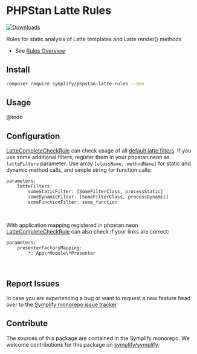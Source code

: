# PHPStan Latte Rules

[![Downloads](https://img.shields.io/packagist/dt/symplify/phpstan-latte-rules.svg?style=flat-square)](https://packagist.org/packages/symplify/phpstan-latte-rules/stats)

Rules for static analysis of Latte templates and Latte render() methods

- See [Rules Overview](docs/rules_overview.md)

## Install

```bash
composer require symplify/phpstan-latte-rules --dev
```

## Usage

@todo

## Configuration

[LatteCompleteCheckRule](docs/rules_overview.md) can check usage of all [default latte filters](https://github.com/nette/latte/blob/master/src/Latte/Runtime/Defaults.php#L21). If you use some additional filters, register them in your phpstan.neon as `latteFilters` parameter. Use array `[className, methodName]` for static and dynamic method calls, and simple string for function calls:
```neon
parameters:
    latteFilters:
        someStaticFilter: [SomeFilterClass, processStatic]
        someDynamicFilter: [SomeFilterClass, processDynamic]
        someFunctionFilter: some_function
```

<br>

With application mapping registered in phpstan.neon [LatteCompleteCheckRule](docs/rules_overview.md) can also check if your links are correct:
```neon
parameters:
    presenterFactoryMapping:
        *: App\*Module\*Presenter
```

<br>

## Report Issues

In case you are experiencing a bug or want to request a new feature head over to the [Symplify monorepo issue tracker](https://github.com/symplify/symplify/issues)

## Contribute

The sources of this package are contained in the Symplify monorepo. We welcome contributions for this package on [symplify/symplify](https://github.com/symplify/symplify).
